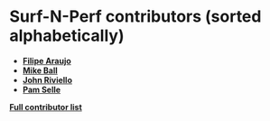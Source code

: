 Surf-N-Perf contributors (sorted alphabetically)
================================================

* **[Filipe Araujo](https://github.com/filaraujo)**
* **[Mike Ball](https://github.com/mdb)**
* **[John Riviello](https://github.com/JohnRiv)**
* **[Pam Selle](https://github.com/pselle)**

**[Full contributor list](https://github.com/Comcast/Surf-N-Perf/graphs/contributors)**
